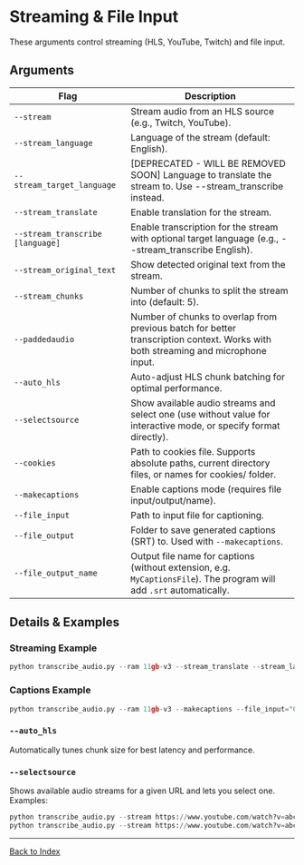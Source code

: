 # Streaming & File Input

These arguments control streaming (HLS, YouTube, Twitch) and file input.

## Arguments
| Flag                    | Description                                                      |
|-------------------------|------------------------------------------------------------------|
| `--stream`              | Stream audio from an HLS source (e.g., Twitch, YouTube).         |
| `--stream_language`     | Language of the stream (default: English).                       |
| `--stream_target_language` | [DEPRECATED - WILL BE REMOVED SOON] Language to translate the stream to. Use --stream_transcribe <language> instead. |
| `--stream_translate`    | Enable translation for the stream.                               |
| `--stream_transcribe [language]` | Enable transcription for the stream with optional target language (e.g., --stream_transcribe English). |
| `--stream_original_text`| Show detected original text from the stream.                     |
| `--stream_chunks`       | Number of chunks to split the stream into (default: 5).          |
| `--paddedaudio`         | Number of chunks to overlap from previous batch for better transcription context. Works with both streaming and microphone input. |
| `--auto_hls`            | Auto-adjust HLS chunk batching for optimal performance.           |
| `--selectsource`        | Show available audio streams and select one (use without value for interactive mode, or specify format directly). |
| `--cookies`             | Path to cookies file. Supports absolute paths, current directory files, or names for cookies/ folder. |
| `--makecaptions`        | Enable captions mode (requires file input/output/name).           |
| `--file_input`          | Path to input file for captioning. |
| `--file_output`         | Folder to save generated captions (SRT) to. Used with `--makecaptions`. |
| `--file_output_name`    | Output file name for captions (without extension, e.g. `MyCaptionsFile`). The program will add `.srt` automatically. |

## Details & Examples

### Streaming Example
```python
python transcribe_audio.py --ram 11gb-v3 --stream_translate --stream_language Japanese --stream https://www.twitch.tv/somestreamerhere
```

### Captions Example
```python
python transcribe_audio.py --ram 11gb-v3 --makecaptions --file_input="C:/path/video.mp4" --file_output="C:/output" --file_output_name="MyCaptionsFile"
```

### `--auto_hls`
Automatically tunes chunk size for best latency and performance.

### `--selectsource`
Shows available audio streams for a given URL and lets you select one. Examples:
```python
python transcribe_audio.py --stream https://www.youtube.com/watch?v=abc123 --selectsource
python transcribe_audio.py --stream https://www.youtube.com/watch?v=abc123 --selectsource bestaudio
```

---
[Back to Index](./index.md)
